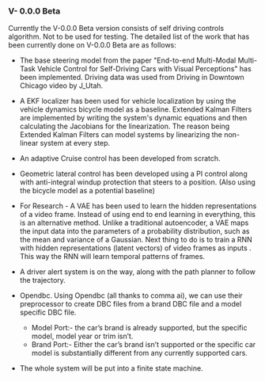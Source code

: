 ### V- 0.0.0 Beta

Currently the V-0.0.0 Beta version consists of self driving controls algorithm. Not to be used for testing. 
The detailed list of the work that has been currently done on V-0.0.0 Beta are as follows:
- The base steering model from the paper "End-to-end Multi-Modal Multi-Task Vehicle Control
for Self-Driving Cars with Visual Perceptions" has been implemented. Driving data was used from Driving in Downtown Chicago video by J_Utah.
-  A EKF localizer has been used for vehicle localization by using the vehicle dynamics bicycle model as a baseline. Extended Kalman Filters are implemented by writing the system's dynamic equations and then calculating the Jacobians for the linearization. The reason being Extended Kalman Filters can model systems by linearizing the non-linear system at every step.
-  An adaptive Cruise control has been developed from scratch.
-  Geometric lateral control has been developed using a PI control along with anti-integral windup protection that steers to a position. (Also using the bicycle model as a potential baseline)
-  For Research - A VAE has been used to learn the hidden representations of a video frame. Instead of using end to end learning in everything, this is an alternative method.    Unlike a traditional autoencoder, a VAE maps the input data into the parameters of a probability distribution, such as the mean and variance of a Gaussian. Next thing to do is to train a RNN with hidden representations (latent vectors) of video frames as inputs . This way the RNN will learn temporal patterns of frames.

- A driver alert system is on the way, along with the path planner to follow the trajectory.
- Opendbc. Using Opendbc (all thanks to comma ai), we can use their preprocessor to create DBC files from a brand DBC file and a model specific DBC file.
  - Model Port:- the car’s brand is already supported, but the specific model, model year or trim isn’t.
  - Brand Port:- Either the car’s brand isn’t supported or the specific car model is substantially different from any currently supported cars.
- The whole system will be put into a finite state machine.
